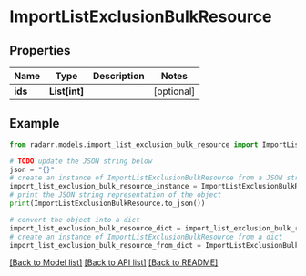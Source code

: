 # ImportListExclusionBulkResource


## Properties

Name | Type | Description | Notes
------------ | ------------- | ------------- | -------------
**ids** | **List[int]** |  | [optional] 

## Example

```python
from radarr.models.import_list_exclusion_bulk_resource import ImportListExclusionBulkResource

# TODO update the JSON string below
json = "{}"
# create an instance of ImportListExclusionBulkResource from a JSON string
import_list_exclusion_bulk_resource_instance = ImportListExclusionBulkResource.from_json(json)
# print the JSON string representation of the object
print(ImportListExclusionBulkResource.to_json())

# convert the object into a dict
import_list_exclusion_bulk_resource_dict = import_list_exclusion_bulk_resource_instance.to_dict()
# create an instance of ImportListExclusionBulkResource from a dict
import_list_exclusion_bulk_resource_from_dict = ImportListExclusionBulkResource.from_dict(import_list_exclusion_bulk_resource_dict)
```
[[Back to Model list]](../README.md#documentation-for-models) [[Back to API list]](../README.md#documentation-for-api-endpoints) [[Back to README]](../README.md)


